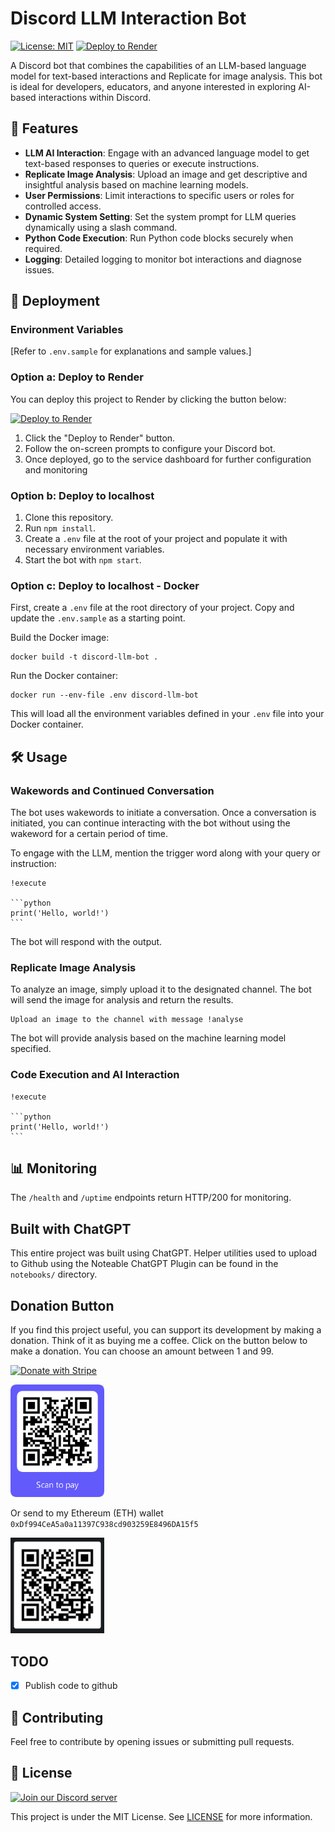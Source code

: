 # Discord LLM Interaction Bot

[![License: MIT](https://img.shields.io/badge/License-MIT-yellow.svg)](https://opensource.org/licenses/MIT) [![Deploy to Render](https://render.com/images/deploy-to-render-button.svg)](https://render.com/deploy?repo=https://github.com/matthewhand/discord-llm-bot)

A Discord bot that combines the capabilities of an LLM-based language model for text-based interactions and Replicate for image analysis. This bot is ideal for developers, educators, and anyone interested in exploring AI-based interactions within Discord.

## 🌟 Features

- **LLM AI Interaction**: Engage with an advanced language model to get text-based responses to queries or execute instructions.
- **Replicate Image Analysis**: Upload an image and get descriptive and insightful analysis based on machine learning models.
- **User Permissions**: Limit interactions to specific users or roles for controlled access.
- **Dynamic System Setting**: Set the system prompt for LLM queries dynamically using a slash command.
- **Python Code Execution**: Run Python code blocks securely when required.
- **Logging**: Detailed logging to monitor bot interactions and diagnose issues.

## 🚀 Deployment

### Environment Variables

[Refer to `.env.sample` for explanations and sample values.]

### Option a: Deploy to Render

You can deploy this project to Render by clicking the button below:

[![Deploy to Render](https://render.com/images/deploy-to-render-button.svg)](https://render.com/deploy?repo=https://github.com/matthewhand/discord-llm-bot)
1. Click the \"Deploy to Render\" button.
2. Follow the on-screen prompts to configure your Discord bot.
3. Once deployed, go to the service dashboard for further configuration and monitoring

### Option b: Deploy to localhost

1. Clone this repository.
2. Run `npm install`.
3. Create a `.env` file at the root of your project and populate it with necessary environment variables.
4. Start the bot with `npm start`.

### Option c: Deploy to localhost - Docker

First, create a `.env` file at the root directory of your project. Copy and update the `.env.sample` as a starting point.

Build the Docker image:

````
docker build -t discord-llm-bot .
````

Run the Docker container:

````
docker run --env-file .env discord-llm-bot
````

This will load all the environment variables defined in your `.env` file into your Docker container.


## 🛠 Usage

### Wakewords and Continued Conversation

The bot uses wakewords to initiate a conversation. Once a conversation is initiated, you can continue interacting with the bot without using the wakeword for a certain period of time.

To engage with the LLM, mention the trigger word along with your query or instruction:

````
!execute

```python
print('Hello, world!')
```
````

The bot will respond with the output.

### Replicate Image Analysis

To analyze an image, simply upload it to the designated channel. The bot will send the image for analysis and return the results.

````
Upload an image to the channel with message !analyse
````

The bot will provide analysis based on the machine learning model specified.

### Code Execution and AI Interaction

````
!execute

```python
print('Hello, world!')
```
````

## 📊 Monitoring

The `/health` and `/uptime` endpoints return HTTP/200 for monitoring.

## Built with ChatGPT

This entire project was built using ChatGPT. Helper utilities used to upload to Github using the Noteable ChatGPT Plugin can be found in the `notebooks/` directory.

## Donation Button

If you find this project useful, you can support its development by making a donation. Think of it as buying me a coffee. Click on the button below to make a donation. You can choose an amount between 1 and 99.

[![Donate with Stripe](https://img.shields.io/badge/Donate%20with-Stripe-blue.svg)](https://buy.stripe.com/00g14peASeEd7xCcMM)

<img src="https://github.com/matthewhand/stripe-payment/raw/main/qr_00g14peASeEd7xCcMM.png" width="150" />

Or send to my Ethereum (ETH) wallet
`0xDf994CeA5a0a11397C938cd903259E8496DA15f5`

<img src="https://github.com/matthewhand/stripe-payment/raw/main/etherium-qrcode-receive.png" width="150" />

## TODO

- [x] Publish code to github

## 🤝 Contributing

Feel free to contribute by opening issues or submitting pull requests.

## 📝 License

[![Join our Discord server](https://img.shields.io/badge/Discord-Join%20Server-7289da.svg)](https://discord.com/invite/1111417036963319928)

This project is under the MIT License. See [LICENSE](LICENSE) for more information.
